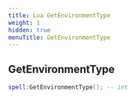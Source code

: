```yaml
---
title: Lua GetEnvironmentType
weight: 1
hidden: true
menuTitle: GetEnvironmentType
---
```

## GetEnvironmentType
```lua
spell:GetEnvironmentType(); -- int
```